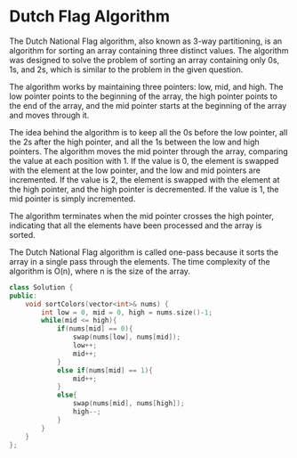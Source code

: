 # Dutch Flag Algorithm

The Dutch National Flag algorithm, also known as 3-way partitioning, is an algorithm for sorting an array containing three distinct values. The algorithm was designed to solve the problem of sorting an array containing only 0s, 1s, and 2s, which is similar to the problem in the given question.

The algorithm works by maintaining three pointers: low, mid, and high. The low pointer points to the beginning of the array, the high pointer points to the end of the array, and the mid pointer starts at the beginning of the array and moves through it.

The idea behind the algorithm is to keep all the 0s before the low pointer, all the 2s after the high pointer, and all the 1s between the low and high pointers. The algorithm moves the mid pointer through the array, comparing the value at each position with 1. If the value is 0, the element is swapped with the element at the low pointer, and the low and mid pointers are incremented. If the value is 2, the element is swapped with the element at the high pointer, and the high pointer is decremented. If the value is 1, the mid pointer is simply incremented.

The algorithm terminates when the mid pointer crosses the high pointer, indicating that all the elements have been processed and the array is sorted.

The Dutch National Flag algorithm is called one-pass because it sorts the array in a single pass through the elements. The time complexity of the algorithm is O(n), where n is the size of the array.
```cpp
class Solution {
public:
    void sortColors(vector<int>& nums) {
        int low = 0, mid = 0, high = nums.size()-1;
        while(mid <= high){
            if(nums[mid] == 0){
                swap(nums[low], nums[mid]);
                low++;
                mid++;
            }
            else if(nums[mid] == 1){
                mid++;
            }
            else{
                swap(nums[mid], nums[high]);
                high--;
            }
        }
    }
};
```
